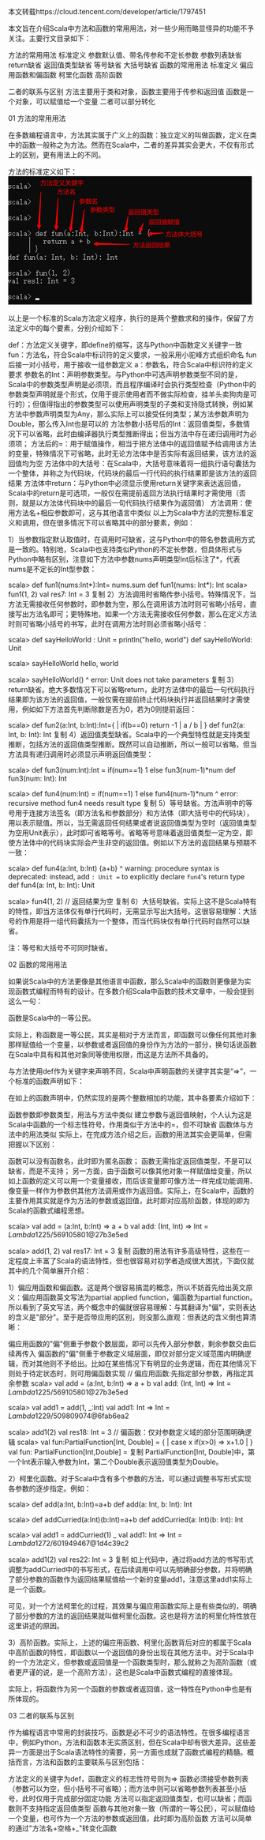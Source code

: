 本文转载https://cloud.tencent.com/developer/article/1797451

本文旨在介绍Scala中方法和函数的常用用法，对一些少用而略显怪异的功能不予关注。主要行文目录如下：

方法的常用用法
    标准定义
    参数默认值、带名传参和不定长参数
    参数列表缺省
    return缺省
    返回值类型缺省
    等号缺省
    大括号缺省
函数的常用用法
    标准定义
    偏应用函数和偏函数
    柯里化函数
    高阶函数

二者的联系与区别
方法主要用于类和对象，函数主要用于传参和返回值
函数是一个对象，可以赋值给一个变量
二者可以部分转化

01 方法的常用用法

在多数编程语言中，方法其实属于广义上的函数：独立定义的叫做函数，定义在类中的函数一般称之为方法。然而在Scala中，二者的差异其实会更大，不仅有形式上的区别，更有用法上的不同。

方法的标准定义如下：
    ![images](https://github.com/yellia1989/learn-doc/blob/master/code/scala/2.HelloWorld/images/func_def.png)
    
以上是一个标准的Scala方法定义程序，执行的是两个整数求和的操作，保留了方法定义中的每个要素，分别介绍如下：

def：方法定义关键字，即define的缩写，这与Python中函数定义关键字一致
fun：方法名，符合Scala中标识符的定义要求，一般采用小驼峰方式组织命名
fun后接一对小括号，用于接收一组参数定义
a：参数名，符合Scala中标识符的定义要求
参数名的Int：声明参数类型。与Python中可选声明参数类型不同的是，Scala中的参数类型声明是必须项，而且程序编译时会执行类型检查（Python中的参数类型声明就是个形式，仅用于提示使用者而不做实际检查，挂羊头卖狗肉是可行的）；但值得指出的参数类型可以使用声明类型的子类和支持隐式转换，例如某方法中参数声明类型为Any，那么实际上可以接受任何类型；某方法参数声明为Double，那么传入Int也是可以的
方法参数小括号后的Int：返回值类型，多数情况下可以省略，此时由编译器执行类型推断得出；但当方法中存在递归调用时为必须项；
方法后的=：用于赋值操作，相当于把方法体中的返回值赋予给调用该方法的变量，特殊情况下可省略，此时无论方法体中是否实际有返回结果，该方法的返回值均为空
方法体中的大括号：在Scala中，大括号意味着将一组执行语句囊括为一个整体，并称之为代码块，代码块的最后一行代码的执行结果即是该方法的返回结果
方法体中return：与Python中必须显示使用return关键字来表达返回值，Scala中的return是可选项，一般仅在需提前返回方法执行结果时才需使用（否则，就是以方法体代码块中的最后一句代码执行结果作为返回值）
方法调用：使用方法名+相应参数即可，这与其他语言中类似
以上为Scala中方法的完整标准定义和调用，但在很多情况下可以省略其中的部分要素，例如：

1）当参数指定默认取值时，在调用时可缺省，这与Python中的带名参数调用方式是一致的。特别地，Scala中也支持类似Python的不定长参数，但具体形式与Python中略有区别，注意如下方法中参数nums声明类型Int后标注了*，代表nums是不定长的Int型参数：

scala> def fun1(nums:Int*):Int= nums.sum
def fun1(nums: Int*): Int
scala> fun1(1, 2)
val res7: Int = 3
复制
2）方法调用时省略传参小括号。特殊情况下，当方法无需接收任何参数时，即参数为空，那么在调用该方法时则可省略小括号，直接写出方法名即可；更特殊地，如果一个方法无需接收任何参数，那么在定义方法时则可省略小括号的书写，此时在调用方法时则必须省略小括号：

scala> def sayHelloWorld : Unit = println("hello, world")
def sayHelloWorld: Unit

scala> sayHelloWorld
hello, world

scala> sayHelloWorld()
                    ^
       error: Unit does not take parameters
复制
3）return缺省。绝大多数情况下可以省略return，此时方法体中的最后一句代码执行结果即为该方法的返回值，一般仅需在提前终止代码块执行并返回结果时才需使用，例如如下方法首先判断除数是否为0，若为0则提前返回：

scala> def fun2(a:Int, b:Int):Int={
     |   if(b==0) return -1
     |   a / b
     | }
def fun2(a: Int, b: Int): Int
复制
4）返回值类型缺省。Scala中的一个典型特性就是支持类型推断，包括方法的返回值类型推断。既然可以自动推断，所以一般可以省略，但当方法具有递归调用时必须显示声明返回值类型：

scala> def fun3(num:Int):Int = if(num==1) 1 else fun3(num-1)*num
def fun3(num: Int): Int

scala> def fun4(num:Int) = if(num==1) 1 else fun4(num-1)*num
                                             ^
       error: recursive method fun4 needs result type
复制
5）等号缺省。方法声明中的等号用于连接方法签名（即方法名和参数部分）和方法体（即大括号中的代码块），用以表示赋值。所以，当无需返回任何结果或者说返回值类型为空时（返回值类型为空用Unit表示），此时即可省略等号。省略等号意味着返回值类型一定为空，即使方法体中的代码块实际会产生非空的返回值。例如以下方法的返回结果与预期不一致：

scala> def fun4(a:Int, b:Int) {a+b}
                              ^
       warning: procedure syntax is deprecated: instead, add `: Unit =` to explicitly declare `fun4`'s return type
def fun4(a: Int, b: Int): Unit

scala> fun4(1, 2)  // 返回结果为空
复制
6）大括号缺省。实际上这不是Scala特有的特性，即当方法体仅有单行代码时，无需显示写出大括号。这很容易理解：大括号的作用是将一组代码囊括为一个整体，而当代码块仅有单行代码时自然可以缺省。

注：等号和大括号不可同时缺省。

02 函数的常用用法

如果说Scala中的方法更像是其他语言中函数，那么Scala中的函数则更像是为实现函数式编程而特有的设计。在多数介绍Scala中函数的技术文章中，一般会提到这么一句：

函数是Scala中的一等公民。

实际上，称函数是一等公民，其实是相对于方法而言，即函数可以像任何其他对象那样赋值给一个变量，以参数或者返回值的身份作为方法的一部分，换句话说函数在Scala中具有和其他对象同等使用权限，而这是方法所不具备的。

与方法使用def作为关键字来声明不同，Scala中声明函数的关键字其实是“=>”，一个标准的函数声明如下：


在如上的函数声明中，仍然实现的是两个整数相加的功能，其中各要素介绍如下：

函数参数即参数类型，用法与方法中类似
建立参数与返回值映射，个人认为这是Scala中函数的一个标志性符号，作用类似于方法中的=，但不可缺省
函数体与方法中的用法类似
实际上，在完成方法介绍之后，函数的用法其实会更简单，但需把握以下区别：

函数可以没有函数名，此时即为匿名函数；
函数无需指定返回值类型，不是可以缺省，而是不支持；
另一方面，由于函数可以像其他对象一样赋值给变量，所以如上函数的定义可以用一个变量接收，而后该变量即可像方法一样完成功能调用、像变量一样作为参数供其他方法调用或作为返回值。实际上，在Scala中，函数的主要作用其实就是作为方法的参数或返回值，此时即对应高阶函数，体现的即为Scala的函数式编程思想。

scala> val add = (a:Int, b:Int) => a + b
val add: (Int, Int) => Int = $Lambda$1225/569105801@27b3e5ed

scala> add(1, 2)
val res17: Int = 3
复制
函数的用法有许多高级特性，这些在一定程度上丰富了Scala的语法特性，但也很容易对初学者造成很大困扰，下面仅就其中的几个简单展开介绍：


1）偏应用函数和偏函数。这是两个很容易搞混的概念，所以不妨首先给出英文原义：偏应用函数英文写法为partial applied function，偏函数为partial function。所以看到了英文写法，两个概念中的偏就很容易理解：与其翻译为"偏"，实则表达的含义是"部分"。至于是否带应用的区别，则没那么直观：但表达的含义倒也算清晰：

偏应用函数的"偏"侧重于参数个数层面，即可以先传入部分参数，剩余参数交由后续再传入
偏函数的"偏"侧重于参数定义域层面，即仅对部分定义域范围内明确逻辑，而对其他则不予给出。比如在某些情况下有明显的业务逻辑，而在其他情况下则处于待定状态时，则可用偏函数实现
// 偏应用函数:先指定部分参数，再指定其余参数
scala> val add = (a:Int, b:Int) => a + b
val add: (Int, Int) => Int = $Lambda$1225/569105801@27b3e5ed

scala> val add1 = add(1, _:Int)
val add1: Int => Int = $Lambda$1229/509809074@6fab6ea2

scala> add1(2)
val res18: Int = 3
// 偏函数：仅对参数定义域的部分范围明确逻辑
scala> val fun:PartialFunction[Int, Double] = {
     | case x if(x>0) => x+1.0
     | }
val fun: PartialFunction[Int,Double] = <function1>
复制
PartialFunction[Int, Double]中，第一个Int表示输入参数为Int，第二个Double表示返回值类型为Double。

2）柯里化函数。对于Scala中含有多个参数的方法，可以通过调整书写形式实现各参数的逐步指定。例如：

scala> def add(a:Int, b:Int)=a+b
def add(a: Int, b: Int): Int

scala> def addCurried(a:Int)(b:Int)=a+b
def addCurried(a: Int)(b: Int): Int

scala> val add1 = addCurried(1) _
val add1: Int => Int = $Lambda$1272/601949467@1d4c39c2

scala> add1(2)
val res22: Int = 3
复制
如上代码中，通过将add方法的书写形式调整为addCurried中的书写形式，在后续调用中可以先明确部分参数，并将明确了部分参数的函数作为返回结果赋值给一个新的变量add1，注意这里add1实际上是一个函数。

可见，对一个方法柯里化的过程，其效果与偏应用函数实际上是有些类似的，明确了部分参数的方法的返回结果就叫做柯里化函数。这也是将方法的柯里化特性放在这里讲述的原因。

3）高阶函数。实际上，上述的偏应用函数、柯里化函数背后对应的都属于Scala中高阶函数的特性，即函数以一个返回值的身份出现在其他方法中。对于Scala中的一个方法定义，但参数或返回值是一个函数类型时，那么就称之为高阶函数（或者更严谨的说，是一个高阶方法），这也是Scala中函数式编程的直接体现。

实际上，将函数作为另一个函数的参数或者返回值，这一特性在Python中也是有所体现的。

03 二者的联系与区别

作为编程语言中常用的封装技巧，函数是必不可少的语法特性。在很多编程语言中，例如Python，方法和函数本无实质区别，但在Scala中却有很大差异。这些差异一方面是出于Scala语法特性的需要，另一方面也成就了函数式编程的精髓。概括而言，方法和函数的主要联系与区别包括：

方法定义的关键字为def，函数定义的标志性符号则为=>
函数必须接受参数列表（参数可以为空，但小括号不可省略）；而方法中则可以省略参数列表甚至小括号，此时仅用于完成部分固定功能
方法可以指定返回值类型，也可以缺省；而函数则不支持指定返回值类型
函数与其他对象一致（所谓的一等公民），可以赋值给一个变量，也可作为一个方法的参数或返回值，此时即为高阶函数
方法可以简单的通过"方法名+空格+_"转变化函数